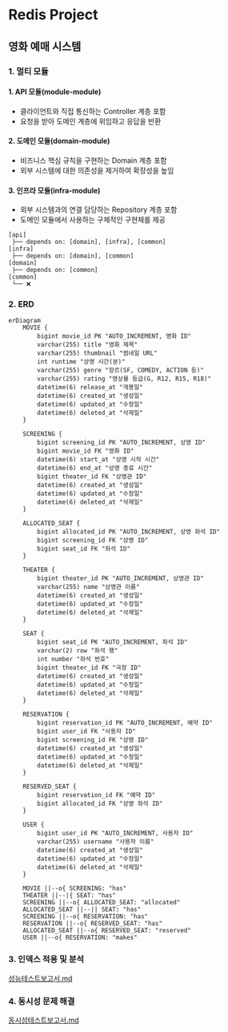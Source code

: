 # Redis Project

## 영화 예매 시스템

### 1. 멀티 모듈

#### 1. API 모듈(module-module)

- 클라이언트와 직접 통신하는 Controller 계층 포함
- 요청을 받아 도메인 계층에 위임하고 응답을 반환

#### 2. 도메인 모듈(domain-module)

- 비즈니스 핵심 규칙을 구현하는 Domain 계층 포함
- 외부 시스템에 대한 의존성을 제거하여 확장성을 높임

#### 3. 인프라 모듈(infra-module)

- 외부 시스템과의 연결 담당하는 Repository 계층 포함
- 도메인 모듈에서 사용하는 구체적인 구현체를 제공

```
[api]
 ├── depends on: [domain], [infra], [common]
[infra]
 ├── depends on: [domain], [common]
[domain]
 ├── depends on: [common]
[common]
 └── ❌   
```

### 2. ERD

```mermaid
erDiagram
    MOVIE {
        bigint movie_id PK "AUTO_INCREMENT, 영화 ID"
        varchar(255) title "영화 제목"
        varchar(255) thumbnail "썸네일 URL"
        int runtime "상영 시간(분)"
        varchar(255) genre "장르(SF, COMEDY, ACTION 등)"
        varchar(255) rating "영상물 등급(G, R12, R15, R18)"
        datetime(6) release_at "개봉일"
        datetime(6) created_at "생성일"
        datetime(6) updated_at "수정일"
        datetime(6) deleted_at "삭제일"
    }

    SCREENING {
        bigint screening_id PK "AUTO_INCREMENT, 상영 ID"
        bigint movie_id FK "영화 ID"
        datetime(6) start_at "상영 시작 시간"
        datetime(6) end_at "상영 종료 시간"
        bigint theater_id FK "상영관 ID"
        datetime(6) created_at "생성일"
        datetime(6) updated_at "수정일"
        datetime(6) deleted_at "삭제일"
    }

    ALLOCATED_SEAT {
        bigint allocated_id PK "AUTO_INCREMENT, 상영 좌석 ID"
        bigint screening_id FK "상영 ID"
        bigint seat_id FK "좌석 ID"
    }

    THEATER {
        bigint theater_id PK "AUTO_INCREMENT, 상영관 ID"
        varchar(255) name "상영관 이름"
        datetime(6) created_at "생성일"
        datetime(6) updated_at "수정일"
        datetime(6) deleted_at "삭제일"
    }

    SEAT {
        bigint seat_id PK "AUTO_INCREMENT, 좌석 ID"
        varchar(2) row "좌석 행"
        int number "좌석 번호"
        bigint theater_id FK "극장 ID"
        datetime(6) created_at "생성일"
        datetime(6) updated_at "수정일"
        datetime(6) deleted_at "삭제일"
    }

    RESERVATION {
        bigint reservation_id PK "AUTO_INCREMENT, 예약 ID"
        bigint user_id FK "사용자 ID"
        bigint screening_id FK "상영 ID"
        datetime(6) created_at "생성일"
        datetime(6) updated_at "수정일"
        datetime(6) deleted_at "삭제일"
    }

    RESERVED_SEAT {
        bigint reservation_id FK "예약 ID"
        bigint allocated_id FK "상영 좌석 ID"
    }

    USER {
        bigint user_id PK "AUTO_INCREMENT, 사용자 ID"
        varchar(255) username "사용자 이름"
        datetime(6) created_at "생성일"
        datetime(6) updated_at "수정일"
        datetime(6) deleted_at "삭제일"
    }

    MOVIE ||--o{ SCREENING: "has"
    THEATER ||--|{ SEAT: "has"
    SCREENING ||--o{ ALLOCATED_SEAT: "allocated"
    ALLOCATED_SEAT ||--|| SEAT: "has"
    SCREENING ||--o{ RESERVATION: "has"
    RESERVATION ||--o{ RESERVED_SEAT: "has"
    ALLOCATED_SEAT ||--o{ RESERVED_SEAT: "reserved"
    USER ||--o{ RESERVATION: "makes"

```

### 3. 인덱스 적용 및 분석

[성능테스트보고서.md](docs%2F%EC%84%B1%EB%8A%A5%ED%85%8C%EC%8A%A4%ED%8A%B8%EB%B3%B4%EA%B3%A0%EC%84%9C.md)

### 4. 동시성 문제 해결

[동시성테스트보고서.md](docs%2F%EB%8F%99%EC%8B%9C%EC%84%B1%ED%85%8C%EC%8A%A4%ED%8A%B8%EB%B3%B4%EA%B3%A0%EC%84%9C.md)
